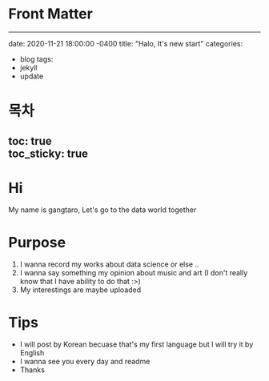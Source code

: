 # Front Matter
---
date: 2020-11-21 18:00:00 -0400
title: "Halo, It's new start"
categories:
  - blog
tags: 
  - jekyll
  - update
# 목차
toc: true  
toc_sticky: true 
---



# Hi
My name is gangtaro, Let's go to the data world together

# Purpose
1. I wanna record my works about data science or else ..
2. I wanna say something my opinion about music and art (I don't really know that I have ability to do that :>)
3. My interestings are maybe uploaded

# Tips
- I will post by Korean becuase that's my first language but I will try it by English
- I wanna see you every day and readme
- Thanks

